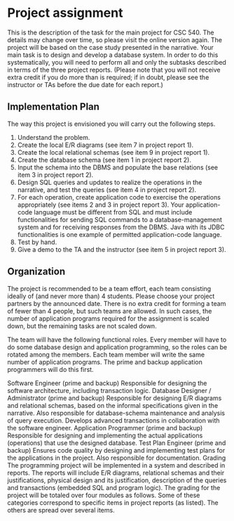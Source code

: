 # Project assignment

This is the description of the task for the main project for CSC 540. The details may change over time, so please visit the online version again. The project will be based on the case study presented in the narrative. Your main task is to design and develop a database system. In order to do this systematically, you will need to perform all and only the subtasks described in terms of the three project reports. (Please note that you will not receive extra credit if you do more than is required; if in doubt, please see the instructor or TAs before the due date for each report.)

## Implementation Plan

The way this project is envisioned you will carry out the following steps. 

1. Understand the problem. 
2. Create the local E/R diagrams (see item 7 in project report 1). 
3. Create the local relational schemas (see item 9 in project report 1). 
4. Create the database schema (see item 1 in project report 2). 
5. Input the schema into the DBMS and populate the base relations (see item 3 in project report 2). 
6. Design SQL queries and updates to realize the operations in the narrative, and test the queries (see item 4 in project report 2). 
7. For each operation, create application code to exercise the operations appropriately (see items 2 and 3 in project report 3). Your application-code language must be different from SQL and must include functionalities for sending SQL commands to a database-management system and for receiving responses from the DBMS. Java with its JDBC functionalities is one example of permitted application-code language.
8. Test by hand. 
9. Give a demo to the TA and the instructor (see item 5 in project report 3). 

## Organization
The project is recommended to be a team effort, each team consisting ideally of (and never more than) 4 students. Please choose your project partners by the announced date. There is no extra credit for forming a team of fewer than 4 people, but such teams are allowed. In such cases, the number of application programs required for the assignment is scaled down, but the remaining tasks are not scaled down. 

The team will have the following functional roles. Every member will have to do some database design and application programming, so the roles can be rotated among the members. Each team member will write the same number of application programs. The prime and backup application programmers will do this first. 

Software Engineer (prime and backup) 
Responsible for designing the software architecture, including transaction logic. 
Database Designer / Administrator (prime and backup) 
Responsible for designing E/R diagrams and relational schemas, based on the informal specifications given in the narrative. Also responsible for database-schema maintenance and analysis of query execution. Develops advanced transactions in collaboration with the software engineer. 
Application Programmer (prime and backup) 
Responsible for designing and implementing the actual applications (operations) that use the designed database. 
Test Plan Engineer (prime and backup) 
Ensures code quality by designing and implementing test plans for the applications in the project. Also responsible for documentation. 
Grading
The programming project will be implemented in a system and described in reports. The reports will include E/R diagrams, relational schemas and their justifications, physical design and its justification, description of the queries and transactions (embedded SQL and program logic). The grading for the project will be totaled over four modules as follows. Some of these categories correspond to specific items in project reports (as listed). The others are spread over several items. 

